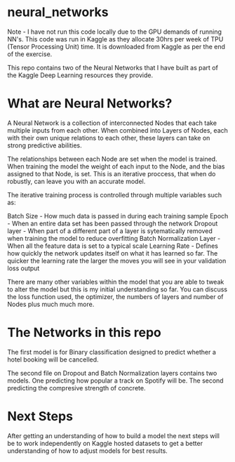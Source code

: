 # neural_networks

Note - I have not run this code locally due to the GPU demands of running NN's. This code was run in Kaggle as they allocate 30hrs per week of TPU (Tensor Processing Unit) time. It is downloaded from Kaggle as per the end of the exercise.

This repo contains two of the Neural Networks that I have built as part of the Kaggle Deep Learning resources they provide.

# What are Neural Networks?

A Neural Network is a collection of interconnected Nodes that each take multiple inputs from each other. When combined into Layers of Nodes, each with their own unique relations to each other, these layers can take on strong predictive abilities.

The relationships between each Node are set when the model is trained. When training the model the weight of each input to the Node, and the bias assigned to that Node, is set. This is an iterative proccess, that when do robustly, can leave you with an accurate model.

The iterative training process is controlled through multiple variables such as:

Batch Size - How much data is passed in during each training sample
Epoch - When an entire data set has been passed through the network
Dropout layer - When part of a different part of a layer is sytematically removed when training the model to reduce overfitting
Batch Normalization Layer - When all the feature data is set to a typical scale
Learning Rate - Defines how quickly the network updates itself on what it has learned so far. The quicker the learning rate the larger the moves you will see in your validation loss output

There are many other variables within the model that you are able to tweak to alter the model but this is my initial understanding so far. You can discuss the loss function used, the optimizer, the numbers of layers and number of Nodes plus much much more.

# The Networks in this repo

The first model is for Binary classification designed to predict whether a hotel booking will be cancelled.

The second file on Dropout and Batch Normalization layers contains two models. One predicting how popular a track on Spotify will be. The second predicting the compresive strength of concrete.

# Next Steps

After getting an understanding of how to build a model the next steps will be to work independently on Kaggle hosted datasets to get a better understanding of how to adjust models for best results.
